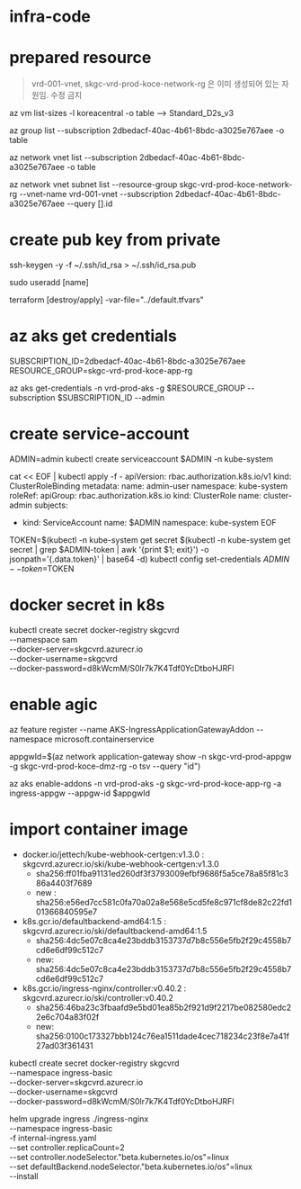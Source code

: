# infra-code



# prepared resource
> vrd-001-vnet, skgc-vrd-prod-koce-network-rg 은 이미 생성되어 있는 자원임.
> 수정 금지








az vm list-sizes -l koreacentral -o table
--> Standard_D2s_v3


az group list --subscription 2dbedacf-40ac-4b61-8bdc-a3025e767aee -o table

az network vnet list --subscription 2dbedacf-40ac-4b61-8bdc-a3025e767aee -o table



az network vnet subnet list --resource-group skgc-vrd-prod-koce-network-rg --vnet-name vrd-001-vnet --subscription 2dbedacf-40ac-4b61-8bdc-a3025e767aee --query [].id

# create pub key from private
ssh-keygen -y -f ~/.ssh/id_rsa > ~/.ssh/id_rsa.pub



sudo useradd [name]





terraform [destroy/apply] -var-file="../default.tfvars"

# az aks get credentials
SUBSCRIPTION_ID=2dbedacf-40ac-4b61-8bdc-a3025e767aee
RESOURCE_GROUP=skgc-vrd-prod-koce-app-rg

az aks get-credentials -n vrd-prod-aks -g $RESOURCE_GROUP --subscription $SUBSCRIPTION_ID --admin


# create service-account

ADMIN=admin
kubectl create serviceaccount $ADMIN -n kube-system

cat << EOF | kubectl apply -f -
apiVersion: rbac.authorization.k8s.io/v1
kind: ClusterRoleBinding
metadata:
  name: admin-user
  namespace: kube-system
roleRef:
  apiGroup: rbac.authorization.k8s.io
  kind: ClusterRole
  name: cluster-admin
subjects:
- kind: ServiceAccount
  name: $ADMIN
  namespace: kube-system
EOF

TOKEN=$(kubectl -n kube-system get secret $(kubectl -n kube-system get secret | grep $ADMIN-token | awk '{print $1; exit}') -o jsonpath='{.data.token}' | base64 -d)
kubectl config set-credentials $ADMIN --token=$TOKEN



# docker secret in k8s
kubectl create secret docker-registry skgcvrd \
    --namespace sam \
    --docker-server=skgcvrd.azurecr.io \
    --docker-username=skgcvrd \
    --docker-password=d8kWcmM/S0lr7k7K4Tdf0YcDtboHJRFl


# enable agic
az feature register --name AKS-IngressApplicationGatewayAddon --namespace microsoft.containerservice

appgwId=$(az network application-gateway show -n skgc-vrd-prod-appgw -g skgc-vrd-prod-koce-dmz-rg -o tsv --query "id")

az aks enable-addons -n vrd-prod-aks -g skgc-vrd-prod-koce-app-rg -a ingress-appgw --appgw-id $appgwId


# import container image
- docker.io/jettech/kube-webhook-certgen:v1.3.0  : skgcvrd.azurecr.io/ski/kube-webhook-certgen:v1.3.0
  - sha256:ff01fba91131ed260df3f3793009efbf9686f5a5ce78a85f81c386a4403f7689
  - new : sha256:e56ed7cc581c0fa70a02a8e568e5cd5fe8c971cf8de82c22fd101366840595e7
- k8s.gcr.io/defaultbackend-amd64:1.5            : skgcvrd.azurecr.io/ski/defaultbackend-amd64:1.5
  - sha256:4dc5e07c8ca4e23bddb3153737d7b8c556e5fb2f29c4558b7cd6e6df99c512c7
  - new: sha256:4dc5e07c8ca4e23bddb3153737d7b8c556e5fb2f29c4558b7cd6e6df99c512c7
- k8s.gcr.io/ingress-nginx/controller:v0.40.2     : skgcvrd.azurecr.io/ski/controller:v0.40.2
  - sha256:46ba23c3fbaafd9e5bd01ea85b2f921d9f2217be082580edc22e6c704a83f02f
  - new: sha256:0100c173327bbb124c76ea1511dade4cec718234c23f8e7a41f27ad03f361431

kubectl create secret docker-registry skgcvrd \
    --namespace ingress-basic \
    --docker-server=skgcvrd.azurecr.io \
    --docker-username=skgcvrd \
    --docker-password=d8kWcmM/S0lr7k7K4Tdf0YcDtboHJRFl

helm upgrade ingress ./ingress-nginx \
    --namespace ingress-basic \
    -f internal-ingress.yaml \
    --set controller.replicaCount=2 \
    --set controller.nodeSelector."beta\.kubernetes\.io/os"=linux \
    --set defaultBackend.nodeSelector."beta\.kubernetes\.io/os"=linux \
    --install